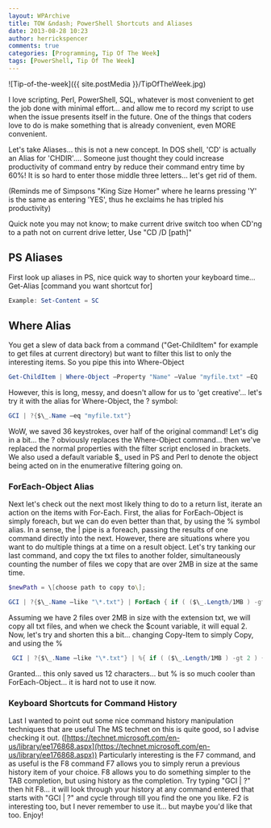 ```yaml
---
layout: WPArchive
title: TOW &ndash; PowerShell Shortcuts and Aliases
date: 2013-08-28 10:23
author: herrickspencer
comments: true
categories: [Programming, Tip Of The Week]
tags: [PowerShell, Tip Of The Week]
---
```

![Tip-of-the-week]({{ site.postMedia }}/TipOfTheWeek.jpg)

I love scripting, Perl, PowerShell, SQL, whatever is most convenient to get the job done with minimal effort… and allow me to record my script to use when the issue presents itself in the future. One of the things that coders love to do is make something that is already convenient, even MORE convenient.

Let's take Aliases… this is not a new concept. In DOS shell, 'CD' is actually an Alias for 'CHDIR'…. Someone just thought they could increase productivity of command entry by reduce their command entry time by 60%! It is so hard to enter those middle three letters… let's get rid of them. 

(Reminds me of Simpsons &quot;King Size Homer&quot; where he learns pressing 'Y' is the same as entering 'YES', thus he exclaims he has tripled his productivity)

Quick note you may not know; to make current drive switch too when CD'ng to a path not on current drive letter, Use &quot;CD /D [path]&quot; 

## PS Aliases

First look up aliases in PS, nice quick way to shorten your keyboard time… Get-Alias [command you want shortcut for] 

```PowerShell
Example: Set-Content = SC
```

## Where Alias

You get a slew of data back from a command (&quot;Get-ChildItem&quot; for example to get files at current directory) but want to filter this list to only the interesting items. So you pipe this into Where-Object

```PowerShell
Get-ChildItem | Where-Object –Property "Name" –Value "myfile.txt" –EQ
```

However, this is long, messy, and doesn't allow for us to 'get creative'… let's try it with the alias for Where-Object, the ? symbol:

```PowerShell
GCI | ?{$\_.Name –eq "myfile.txt"}
```

WoW, we saved 36 keystrokes, over half of the original command! Let's dig in a bit… the ? obviously replaces the Where-Object command… then we've replaced the normal properties with the filter script enclosed in brackets. We also used a default variable $\_ used in PS and Perl to denote the object being acted on in the enumerative filtering going on.

### ForEach-Object Alias

Next let's check out the next most likely thing to do to a return list, iterate an action on the items with For-Each. First, the alias for ForEach-Object is simply foreach, but we can do even better than that, by using the % symbol alias. In a sense, the \| pipe is a foreach, passing the results of one command directly into the next. However, there are situations where you want to do multiple things at a time on a result object. Let's try tanking our last command, and copy the txt files to another folder, simultaneously counting the number of files we copy that are over 2MB in size at the same time.

```PowerShell
$newPath = \[choose path to copy to\];

GCI | ?{$\_.Name –like "\*.txt"} | ForEach { if ( ($\_.Length/1MB ) -gt 2 ) { $count++}; Copy-Item $\_ –Destination $newPath; }
```

Assuming we have 2 files over 2MB in size with the extension txt, we will copy all txt files, and when we check the $count variable, it will equal 2. Now, let's try and shorten this a bit… changing Copy-Item to simply Copy, and using the %

```PowerShell
 GCI | ?{$\_.Name –like "\*.txt"} | %{ if ( ($\_.Length/1MB ) -gt 2 ) { $count++}; copy $\_ –Destination $newPath; }
 ```

 Granted… this only saved us 12 characters… but % is so much cooler than ForEach-Object… it is hard not to use it now.

### Keyboard Shortcuts for Command History

Last I wanted to point out some nice command history manipulation techniques that are useful The MS technet on this is quite good, so I advise checking it out. ([https://technet.microsoft.com/en-us/library/ee176868.aspx](https://technet.microsoft.com/en-us/library/ee176868.aspx)) Particularly interesting is the F7 command, and as useful is the F8 command F7 allows you to simply rerun a previous history item of your choice. F8 allows you to do something simpler to the TAB completion, but using history as the completion. Try typing "GCI \| ?" then hit F8… it will look through your history at any command entered that starts with "GCI \| ?" and cycle through till you find the one you like. F2 is interesting too, but I never remember to use it… but maybe you'd like that too. Enjoy!
